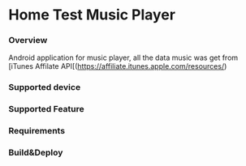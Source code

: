 # Home Test Music Player

### Overview
Android application for music player, all the data music was get from [iTunes Affilate API[(https://affiliate.itunes.apple.com/resources/)

### **Supported device**

### Supported Feature

### Requirements

### Build&Deploy
